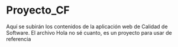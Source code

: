 # Proyecto_CF
Aquí se subirán los contenidos de la aplicación web de Calidad de Software.
El archivo Hola no sé cuanto, es un proyecto para usar de referencia
